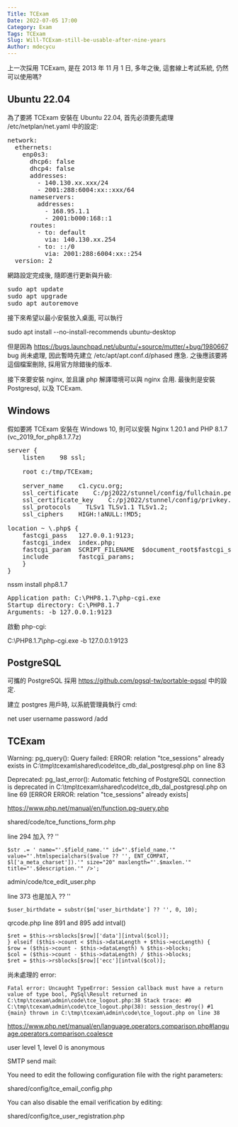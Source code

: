 ```yaml
---
Title: TCExam
Date: 2022-07-05 17:00
Category: Exam
Tags: TCExam
Slug: Will-TCExam-still-be-usable-after-nine-years
Author: mdecycu
---
```


上一次採用 TCExam, 是在 2013 年 11 月 1 日, 多年之後, 這套線上考試系統, 仍然可以使用嗎?

<!-- PELICAN_END_SUMMARY -->

Ubuntu 22.04
----

為了要將 TCExam 安裝在 Ubuntu 22.04, 首先必須要先處理 /etc/netplan/net.yaml 中的設定:

<pre class="brush: jscript">
network:
  ethernets:
    enp0s3:
      dhcp6: false 
      dhcp4: false
      addresses:
        - 140.130.xx.xxx/24
        - 2001:288:6004:xx::xxx/64
      nameservers:
        addresses:
          - 168.95.1.1
          - 2001:b000:168::1
      routes:
        - to: default 
          via: 140.130.xx.254
        - to: ::/0      
          via: 2001:288:6004:xx::254
  version: 2
</pre>

網路設定完成後, 隨即進行更新與升級:

<pre class="brush: jscript">
sudo apt update
sudo apt upgrade
sudo apt autoremove
</pre>

接下來希望以最小安裝放入桌面, 可以執行

sudo apt install --no-install-recommends ubuntu-desktop

但是因為 <https://bugs.launchpad.net/ubuntu/+source/mutter/+bug/1980667> bug 尚未處理, 因此暫時先建立 /etc/apt/apt.conf.d/phased 應急. 之後應該要將這個檔案刪除, 採用官方除錯後的版本.

接下來要安裝 nginx, 並且讓 php 解譯環境可以與 nginx 合用. 最後則是安裝 Postgresql, 以及 TCExam.

Windows
----

假如要將 TCExam 安裝在 Windows 10, 則可以安裝 Nginx 1.20.1 and PHP 8.1.7 (vc_2019_for_php8.1.7.7z)

<pre class="brush:jscript">
server { 
    listen    98 ssl;
    
    root c:/tmp/TCExam;

    server_name    c1.cycu.org;
    ssl_certificate    C:/pj2022/stunnel/config/fullchain.pem;
    ssl_certificate_key    C:/pj2022/stunnel/config/privkey.pem;
    ssl_protocols    TLSv1 TLSv1.1 TLSv1.2;
    ssl_ciphers    HIGH:!aNULL:!MD5;

location ~ \.php$ {
    fastcgi_pass   127.0.0.1:9123;
    fastcgi_index  index.php;
    fastcgi_param  SCRIPT_FILENAME  $document_root$fastcgi_script_name;
    include        fastcgi_params;
    }
}
</pre>

nssm install php8.1.7

<pre class="brush:jscript">
Application path: C:\PHP8.1.7\php-cgi.exe
Startup directory: C:\PHP8.1.7
Arguments: -b 127.0.0.1:9123
</pre>

啟動 php-cgi:

C:\PHP8.1.7\php-cgi.exe -b 127.0.0.1:9123

PostgreSQL
----

可攜的 PostgreSQL 採用 <https://github.com/pgsql-tw/portable-pgsql> 中的設定.

建立 postgres 用戶時, 以系統管理員執行 cmd:

net user username password /add

TCExam
----

Warning: pg_query(): Query failed: ERROR: relation "tce_sessions" already exists in C:\tmp\tcexam\shared\code\tce_db_dal_postgresql.php on line 83

Deprecated: pg_last_error(): Automatic fetching of PostgreSQL connection is deprecated in C:\tmp\tcexam\shared\code\tce_db_dal_postgresql.php on line 69
[ERROR ERROR: relation "tce_sessions" already exists]

<https://www.php.net/manual/en/function.pg-query.php>

shared/code/tce_functions_form.php

line 294 加入 ?? ''

    $str .= ' name="'.$field_name.'" id="'.$field_name.'" value="'.htmlspecialchars($value ?? '', ENT_COMPAT, $l['a_meta_charset']).'" size="20" maxlength="'.$maxlen.'" title="'.$description.'" />';

admin/code/tce_edit_user.php

line 373 也是加入 ?? ''

    $user_birthdate = substr($m['user_birthdate'] ?? '', 0, 10);
                    
                    
qrcode.php line 891 and 895 add intval()

    $ret = $this->rsblocks[$row]['data'][intval($col)];
    } elseif ($this->count < $this->dataLength + $this->eccLength) {
    $row = ($this->count - $this->dataLength) % $this->blocks;
    $col = ($this->count - $this->dataLength) / $this->blocks;
    $ret = $this->rsblocks[$row]['ecc'][intval($col)];

尚未處理的 error:

    Fatal error: Uncaught TypeError: Session callback must have a return value of type bool, PgSql\Result returned in C:\tmp\tcexam\admin\code\tce_logout.php:38 Stack trace: #0 C:\tmp\tcexam\admin\code\tce_logout.php(38): session_destroy() #1 {main} thrown in C:\tmp\tcexam\admin\code\tce_logout.php on line 38

<https://www.php.net/manual/en/language.operators.comparison.php#language.operators.comparison.coalesce>

user level 1, level 0 is anonymous

SMTP send mail:

You need to edit the following configuration file with the right parameters:

shared/config/tce_email_config.php

You can also disable the email verification by editing:

shared/config/tce_user_registration.php
